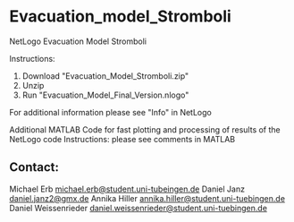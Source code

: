# Evacuation_model_Stromboli
NetLogo Evacuation Model Stromboli 

Instructions:
1. Download "Evacuation_Model_Stromboli.zip"
2. Unzip
3. Run "Evacuation_Model_Final_Version.nlogo"

For additional information please see "Info" in NetLogo


Additional MATLAB Code for fast plotting and processing of results of the NetLogo code
Instructions: please see comments in MATLAB

## Contact:
Michael Erb
michael.erb@student.uni-tubeingen.de 
Daniel Janz 
daniel.janz2@gmx.de 
Annika Hiller 
annika.hiller@student.uni-tuebingen.de 
Daniel Weissenrieder 
daniel.weissenrieder@student.uni-tuebingen.de
